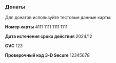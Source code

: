 ### Донаты

Для донатов используйте тестовые данные карты:

**Номер карты**	4111 1111 1111 1111 

**Дата истечения срока действия** 2024/12

**CVC**	123

**Проверочный код 3-D Secure**	12345678